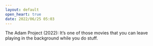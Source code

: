```yaml
---
layout: default
open_heart: true
date: 2022/06/25 05:03
---
```


The Adam Project (2022): It’s one of those movies that you can leave playing in the background while you do stuff.
